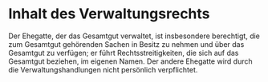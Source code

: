 # Inhalt des Verwaltungsrechts

Der Ehegatte, der das Gesamtgut verwaltet, ist insbesondere berechtigt, die zum Gesamtgut gehörenden Sachen in Besitz zu nehmen und über das Gesamtgut zu verfügen; er führt Rechtsstreitigkeiten, die sich auf das Gesamtgut beziehen, im eigenen Namen. Der andere Ehegatte wird durch die Verwaltungshandlungen nicht persönlich verpflichtet.